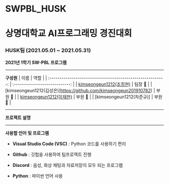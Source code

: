 # SWPBL_HUSK
# 상명대학교 AI프로그래밍 경진대회

### HUSK팀 (2021.05.01 ~ 2021.05.31)

**2021년 1학기 SW-PBL 프로그램**

-------------------

**구성원**
|                            이름                             |              역할              |
| :---------------------------------------------------------: | :----------------------------: |
|   [kimseongeun1212(조정현)](https://github.com/kimseongeun1212)     |       팀장 👑        |
|   [kimseongeun1212(김성은)]https://github.com/kimseongeun201910782) |       부원 👑        |
|   [kimseongeun1212(이재헌)](https://github.com/kimseongeun1212)     |       부원 👑        |
|   [kimseongeun1212(차준규)]                                         |       부원 👑        |

-------------------

**프로젝트 설명**




-------------------

**사용할 언어 및 프로그램**

- **Visual Studio Code (VSC)** : Python 코드를 사용하기 편리

- **Github** : 깃헙을 사용하여 팀프로젝트 진행

- **Discord** : 음성, 화상 채팅과 자료저장이 모두 되는 프로그램

- **Python** : 파이썬 언어 사용
